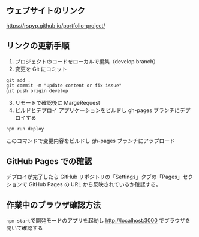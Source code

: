 ## ウェブサイトのリンク

https://rspyp.github.io/portfolio-project/

## リンクの更新手順

1. プロジェクトのコードをローカルで編集（develop branch）
2. 変更を Git にコミット

```
git add .
git commit -m "Update content or fix issue"
git push origin develop
```

3. リモートで確認後に MargeRequest
4. ビルドとデプロイ
   アプリケーションをビルドし gh-pages ブランチにデプロイする

```
npm run deploy
```

このコマンドで変更内容をビルドし gh-pages ブランチにアップロード

## GitHub Pages での確認

デプロイが完了したら GitHub リポジトリの「Settings」タブの「Pages」セクションで GitHub Pages の URL から反映されているか確認する。

## 作業中のブラウザ確認方法

`npm start`で開発モードのアプリを起動し
[http://localhost:3000](http://localhost:3000) でブラウザを開いて確認する
